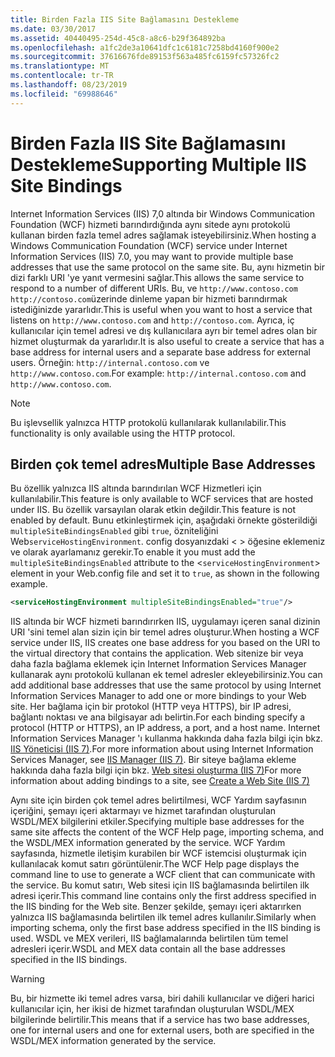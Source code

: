 ```yaml
---
title: Birden Fazla IIS Site Bağlamasını Destekleme
ms.date: 03/30/2017
ms.assetid: 40440495-254d-45c8-a8c6-b29f364892ba
ms.openlocfilehash: a1fc2de3a10641dfc1c6181c7258bd4160f900e2
ms.sourcegitcommit: 37616676fde89153f563a485fc6159fc57326fc2
ms.translationtype: MT
ms.contentlocale: tr-TR
ms.lasthandoff: 08/23/2019
ms.locfileid: "69988646"
---
```

# <a name="supporting-multiple-iis-site-bindings"></a><span data-ttu-id="a619a-102">Birden Fazla IIS Site Bağlamasını Destekleme</span><span class="sxs-lookup"><span data-stu-id="a619a-102">Supporting Multiple IIS Site Bindings</span></span>
<span data-ttu-id="a619a-103">Internet Information Services (IIS) 7,0 altında bir Windows Communication Foundation (WCF) hizmeti barındırdığında aynı sitede aynı protokolü kullanan birden fazla temel adres sağlamak isteyebilirsiniz.</span><span class="sxs-lookup"><span data-stu-id="a619a-103">When hosting a Windows Communication Foundation (WCF) service under Internet Information Services (IIS) 7.0, you may want to provide multiple base addresses that use the same protocol on the same site.</span></span> <span data-ttu-id="a619a-104">Bu, aynı hizmetin bir dizi farklı URI 'ye yanıt vermesini sağlar.</span><span class="sxs-lookup"><span data-stu-id="a619a-104">This allows the same service to respond to a number of different URIs.</span></span> <span data-ttu-id="a619a-105">Bu, ve `http://www.contoso.com` `http://contoso.com`üzerinde dinleme yapan bir hizmeti barındırmak istediğinizde yararlıdır.</span><span class="sxs-lookup"><span data-stu-id="a619a-105">This is useful when you want to host a service that listens on `http://www.contoso.com` and `http://contoso.com`.</span></span> <span data-ttu-id="a619a-106">Ayrıca, iç kullanıcılar için temel adresi ve dış kullanıcılara ayrı bir temel adres olan bir hizmet oluşturmak da yararlıdır.</span><span class="sxs-lookup"><span data-stu-id="a619a-106">It is also useful to create a service that has a base address for internal users and a separate base address for external users.</span></span> <span data-ttu-id="a619a-107">Örneğin: `http://internal.contoso.com` ve `http://www.contoso.com`.</span><span class="sxs-lookup"><span data-stu-id="a619a-107">For example: `http://internal.contoso.com` and `http://www.contoso.com`.</span></span>  
  
> [!NOTE]
> <span data-ttu-id="a619a-108">Bu işlevsellik yalnızca HTTP protokolü kullanılarak kullanılabilir.</span><span class="sxs-lookup"><span data-stu-id="a619a-108">This functionality is only available using the HTTP protocol.</span></span>  
  
## <a name="multiple-base-addresses"></a><span data-ttu-id="a619a-109">Birden çok temel adres</span><span class="sxs-lookup"><span data-stu-id="a619a-109">Multiple Base Addresses</span></span>  
 <span data-ttu-id="a619a-110">Bu özellik yalnızca IIS altında barındırılan WCF Hizmetleri için kullanılabilir.</span><span class="sxs-lookup"><span data-stu-id="a619a-110">This feature is only available to WCF services that are hosted under IIS.</span></span> <span data-ttu-id="a619a-111">Bu özellik varsayılan olarak etkin değildir.</span><span class="sxs-lookup"><span data-stu-id="a619a-111">This feature is not enabled by default.</span></span> <span data-ttu-id="a619a-112">Bunu etkinleştirmek için, aşağıdaki örnekte gösterildiği `multipleSiteBindingsEnabled` gibi `true`, özniteliğini Web`serviceHostingEnvironment`. config dosyanızdaki < > öğesine eklemeniz ve olarak ayarlamanız gerekir.</span><span class="sxs-lookup"><span data-stu-id="a619a-112">To enable it you must add the `multipleSiteBindingsEnabled` attribute to the <`serviceHostingEnvironment`> element in your Web.config file and set it to `true`, as shown in the following example.</span></span>  
  
```xml  
<serviceHostingEnvironment multipleSiteBindingsEnabled="true"/>  
```  
  
 <span data-ttu-id="a619a-113">IIS altında bir WCF hizmeti barındırırken IIS, uygulamayı içeren sanal dizinin URI 'sini temel alan sizin için bir temel adres oluşturur.</span><span class="sxs-lookup"><span data-stu-id="a619a-113">When hosting a WCF service under IIS, IIS creates one base address for you based on the URI to the virtual directory that contains the application.</span></span> <span data-ttu-id="a619a-114">Web sitenize bir veya daha fazla bağlama eklemek için Internet Information Services Manager kullanarak aynı protokolü kullanan ek temel adresler ekleyebilirsiniz.</span><span class="sxs-lookup"><span data-stu-id="a619a-114">You can add additional base addresses that use the same protocol by using Internet Information Services Manager to add one or more bindings to your Web site.</span></span> <span data-ttu-id="a619a-115">Her bağlama için bir protokol (HTTP veya HTTPS), bir IP adresi, bağlantı noktası ve ana bilgisayar adı belirtin.</span><span class="sxs-lookup"><span data-stu-id="a619a-115">For each binding specify a protocol (HTTP or HTTPS), an IP address, a port, and a host name.</span></span> <span data-ttu-id="a619a-116">Internet Information Services Manager 'ı kullanma hakkında daha fazla bilgi için bkz. [IIS Yöneticisi (IIS 7)](https://go.microsoft.com/fwlink/?LinkId=164057).</span><span class="sxs-lookup"><span data-stu-id="a619a-116">For more information about using Internet Information Services Manager, see [IIS Manager (IIS 7)](https://go.microsoft.com/fwlink/?LinkId=164057).</span></span> <span data-ttu-id="a619a-117">Bir siteye bağlama ekleme hakkında daha fazla bilgi için bkz. [Web sitesi oluşturma (IIS 7)](https://go.microsoft.com/fwlink/?LinkId=164060)</span><span class="sxs-lookup"><span data-stu-id="a619a-117">For more information about adding bindings to a site, see [Create a Web Site (IIS 7)](https://go.microsoft.com/fwlink/?LinkId=164060)</span></span>  
  
 <span data-ttu-id="a619a-118">Aynı site için birden çok temel adres belirtilmesi, WCF Yardım sayfasının içeriğini, şemayı içeri aktarmayı ve hizmet tarafından oluşturulan WSDL/MEX bilgilerini etkiler.</span><span class="sxs-lookup"><span data-stu-id="a619a-118">Specifying multiple base addresses for the same site affects the content of the WCF Help page, importing schema, and the WSDL/MEX information generated by the service.</span></span> <span data-ttu-id="a619a-119">WCF Yardım sayfasında, hizmetle iletişim kurabilen bir WCF istemcisi oluşturmak için kullanılacak komut satırı görüntülenir.</span><span class="sxs-lookup"><span data-stu-id="a619a-119">The WCF Help page displays the command line to use to generate a WCF client that can communicate with the service.</span></span> <span data-ttu-id="a619a-120">Bu komut satırı, Web sitesi için IIS bağlamasında belirtilen ilk adresi içerir.</span><span class="sxs-lookup"><span data-stu-id="a619a-120">This command line contains only the first address specified in the IIS binding for the Web site.</span></span> <span data-ttu-id="a619a-121">Benzer şekilde, şemayı içeri aktarırken yalnızca IIS bağlamasında belirtilen ilk temel adres kullanılır.</span><span class="sxs-lookup"><span data-stu-id="a619a-121">Similarly when importing schema, only the first base address specified in the IIS binding is used.</span></span> <span data-ttu-id="a619a-122">WSDL ve MEX verileri, IIS bağlamalarında belirtilen tüm temel adresleri içerir.</span><span class="sxs-lookup"><span data-stu-id="a619a-122">WSDL and MEX data contain all the base addresses specified in the IIS bindings.</span></span>  
  
> [!WARNING]
> <span data-ttu-id="a619a-123">Bu, bir hizmette iki temel adres varsa, biri dahili kullanıcılar ve diğeri harici kullanıcılar için, her ikisi de hizmet tarafından oluşturulan WSDL/MEX bilgilerinde belirtilir.</span><span class="sxs-lookup"><span data-stu-id="a619a-123">This means that if a service has two base addresses, one for internal users and one for external users, both are specified in the WSDL/MEX information generated by the service.</span></span>
